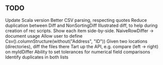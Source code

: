 
TODO
----

Update Scala version
Better CSV parsing, respecting quotes
Reduce duplication between Diff and NonSortingDiff
Illustrated diff, to help during creation of rec scripts. Show each item side-by-side.
NaiveRowDiffer -> document usage
Allow user to define Csv().columnStructure(without("Address", "ID"))
Given two locations (directories), diff the files there
Tart up the API, e.g. compare (left -> right) on myIdDiffer
Ability to set tolerances for numerical field comparisons
Identify duplicates in both lists